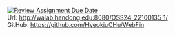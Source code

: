 [![Review Assignment Due Date](https://classroom.github.com/assets/deadline-readme-button-22041afd0340ce965d47ae6ef1cefeee28c7c493a6346c4f15d667ab976d596c.svg)](https://classroom.github.com/a/fnlImD_T)
<br/>Url: http://walab.handong.edu:8080/OSS24_22100135_1/
<br/>GitHub: https://github.com/HyeokjuCHu/WebFin